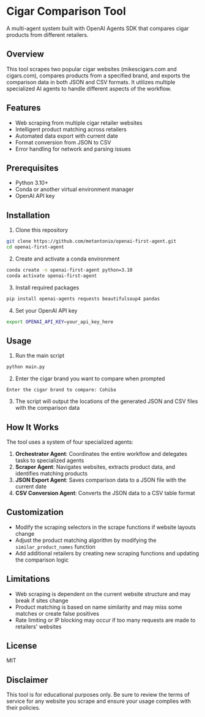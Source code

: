 # Cigar Comparison Tool

A multi-agent system built with OpenAI Agents SDK that compares cigar products from different retailers.

## Overview

This tool scrapes two popular cigar websites (mikescigars.com and cigars.com), compares products from a specified brand, and exports the comparison data in both JSON and CSV formats. It utilizes multiple specialized AI agents to handle different aspects of the workflow.

## Features

- Web scraping from multiple cigar retailer websites
- Intelligent product matching across retailers
- Automated data export with current date
- Format conversion from JSON to CSV
- Error handling for network and parsing issues

## Prerequisites

- Python 3.10+
- Conda or another virtual environment manager
- OpenAI API key

## Installation

1. Clone this repository
```bash
git clone https://github.com/metantonio/openai-first-agent.git
cd openai-first-agent
```

2. Create and activate a conda environment
```bash
conda create -n openai-first-agent python=3.10
conda activate openai-first-agent
```

3. Install required packages
```bash
pip install openai-agents requests beautifulsoup4 pandas
```

4. Set your OpenAI API key
```bash
export OPENAI_API_KEY=your_api_key_here
```

## Usage

1. Run the main script
```bash
python main.py
```

2. Enter the cigar brand you want to compare when prompted
```
Enter the cigar brand to compare: Cohiba
```

3. The script will output the locations of the generated JSON and CSV files with the comparison data

## How It Works

The tool uses a system of four specialized agents:

1. **Orchestrator Agent**: Coordinates the entire workflow and delegates tasks to specialized agents
2. **Scraper Agent**: Navigates websites, extracts product data, and identifies matching products
3. **JSON Export Agent**: Saves comparison data to a JSON file with the current date
4. **CSV Conversion Agent**: Converts the JSON data to a CSV table format

## Customization

- Modify the scraping selectors in the scrape functions if website layouts change
- Adjust the product matching algorithm by modifying the `similar_product_names` function
- Add additional retailers by creating new scraping functions and updating the comparison logic

## Limitations

- Web scraping is dependent on the current website structure and may break if sites change
- Product matching is based on name similarity and may miss some matches or create false positives
- Rate limiting or IP blocking may occur if too many requests are made to retailers' websites

## License

MIT

## Disclaimer

This tool is for educational purposes only. Be sure to review the terms of service for any website you scrape and ensure your usage complies with their policies.